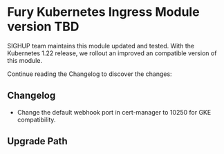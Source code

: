 # Fury Kubernetes Ingress Module version TBD

SIGHUP team maintains this module updated and tested. With the Kubernetes
1.22 release, we rollout an improved an compatible version of this module.

Continue reading the Changelog to discover the changes:

## Changelog

* Change the default webhook port in cert-manager to 10250 for GKE compatibility.

## Upgrade Path

